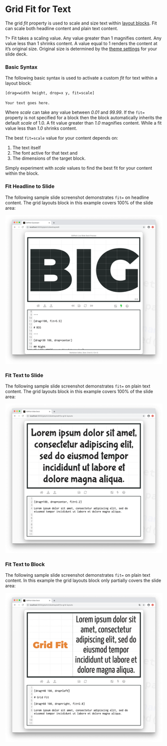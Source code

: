 # Grid Fit for Text

The grid *fit* property is used to scale and size text within [layout blocks](/grid-layouts/drag-and-drop.md). Fit can scale both headline content and plain text content.

?> Fit takes a scaling value. Any value greater than 1 magnifies content. Any value less than 1 shrinks content. A value equal to 1 renders the content at it’s original size. Original size is determined by the [theme settings](/theme/template.md) for your slide deck.

### Basic Syntax

The following basic syntax is used to activate a custom *fit* for text within a layout block:

```
[drag=width height, drop=x y, fit=scale]

Your text goes here.
```

Where *scale* can take any value between *0.01* and *99.99*. If the `fit=` property is not specified for a block then the block automatically inherits the default *scale* of 1.0. A fit value greater than *1.0* magnifies content. While a fit value less than *1.0* shrinks content.

The best `fit=scale` value for your content depends on:

1. The text itself
2. The font active for that text and
3. The dimensions of the target block.

Simply experiment with *scale* values to find the best fit for your content within the block.

### Fit Headline to Slide

The following sample slide screenshot demonstrates `fit=` on headline content. The grid layouts block in this example covers 100% of the slide area:

![Sample screenshot demonstrating the use of a grid layouts fit](../_images/gitpitch-grid-layouts-fit-headline.png)

### Fit Text to Slide

The following sample slide screenshot demonstrates `fit=` on plain text content. The grid layouts block in this example covers 100% of the slide area:

![Sample screenshot demonstrating the use of a grid layouts fit for text](../_images/gitpitch-grid-layouts-fit-text.png)

### Fit Text to Block

The following sample slide screenshot demonstrates `fit=` on plain text content. In this example the grid layouts block only partially covers the slide area:

![Sample screenshot demonstrating the use of a grid layouts fit for text](../_images/gitpitch-grid-layouts-fit-alt.png)

